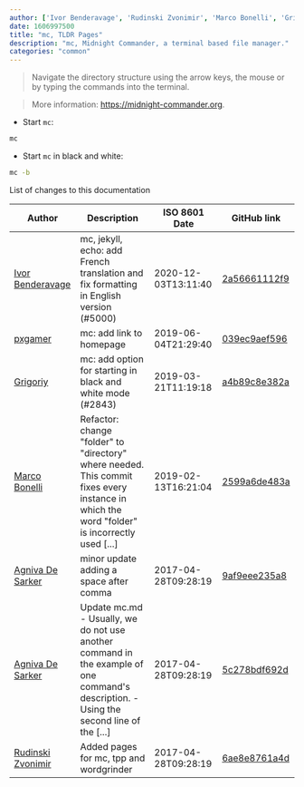 ```yaml
---
author: ['Ivor Benderavage', 'Rudinski Zvonimir', 'Marco Bonelli', 'Grigoriy', 'Agniva De Sarker', 'pxgamer']
date: 1606997500
title: "mc, TLDR Pages"
description: "mc, Midnight Commander, a terminal based file manager."
categories: "common"
---
```

> Navigate the directory structure using the arrow keys, the mouse or by typing the commands into the terminal.

> More information: <https://midnight-commander.org>.

- Start `mc`:

```bash
mc
```

- Start `mc` in black and white:

```bash
mc -b
```
List of changes to this documentation


Author | Description | ISO 8601 Date | GitHub link
------|-----|-----|-----
[Ivor Benderavage](mailto:ivor.benderavage@gmail.com) | mc, jekyll, echo: add French translation and fix formatting in English version (#5000) | 2020-12-03T13:11:40 | [2a56661112f9](https://github.com/tldr-pages/tldr/commit/2a56661112f929a3e49a51768ccc1e2a1ec1bf13)
[pxgamer](mailto:owzie123@gmail.com) | mc: add link to homepage | 2019-06-04T21:29:40 | [039ec9aef596](https://github.com/tldr-pages/tldr/commit/039ec9aef596a62055b5eb3e6490ea30362fd7f9)
[Grigoriy](mailto:yarboroda@gmail.com) | mc: add option for starting in black and white mode (#2843) | 2019-03-21T11:19:18 | [a4b89c8e382a](https://github.com/tldr-pages/tldr/commit/a4b89c8e382a76adbb846473f588dba9ea39d23a)
[Marco Bonelli](mailto:mb5.marcob@gmail.com) | Refactor: change "folder" to "directory" where needed. This commit fixes every instance in which the word "folder" is incorrectly used [...] | 2019-02-13T16:21:04 | [2599a6de483a](https://github.com/tldr-pages/tldr/commit/2599a6de483a70601ab17b29e0f18a5a8bdcaa12)
[Agniva De Sarker](mailto:agnivade@yahoo.co.in) | minor update adding a space after comma | 2017-04-28T09:28:19 | [9af9eee235a8](https://github.com/tldr-pages/tldr/commit/9af9eee235a8c75000ac4e867390725e924eb594)
[Agniva De Sarker](mailto:agnivade@yahoo.co.in) | Update mc.md - Usually, we do not use another command in the example of one command's description. - Using the second line of the [...] | 2017-04-28T09:28:19 | [5c278bdf692d](https://github.com/tldr-pages/tldr/commit/5c278bdf692dd27b6a8f4a1dca7ba69d60a171e7)
[Rudinski Zvonimir](mailto:zvonimirurdinski@protonmail.ch) | Added pages for mc, tpp and wordgrinder | 2017-04-28T09:28:19 | [6ae8e8761a4d](https://github.com/tldr-pages/tldr/commit/6ae8e8761a4d689f9449aeda9d0a2e107240511f)

